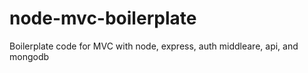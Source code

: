 # node-mvc-boilerplate
Boilerplate code for MVC with node, express, auth middleare, api, and mongodb
